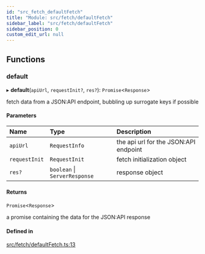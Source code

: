 ```yaml
---
id: "src_fetch_defaultFetch"
title: "Module: src/fetch/defaultFetch"
sidebar_label: "src/fetch/defaultFetch"
sidebar_position: 0
custom_edit_url: null
---
```


## Functions

### default

▸ **default**(`apiUrl`, `requestInit?`, `res?`): `Promise`<`Response`\>

fetch data from a JSON:API endpoint, bubbling up surrogate keys if possible

#### Parameters

| Name          | Type                          | Description                           |
| :------------ | :---------------------------- | :------------------------------------ |
| `apiUrl`      | `RequestInfo`                 | the api url for the JSON:API endpoint |
| `requestInit` | `RequestInit`                 | fetch initialization object           |
| `res?`        | `boolean` \| `ServerResponse` | response object                       |

#### Returns

`Promise`<`Response`\>

a promise containing the data for the JSON:API response

#### Defined in

[src/fetch/defaultFetch.ts:13](https://github.com/pantheon-systems/decoupled-kit-js/blob/f9c3fa0/packages/drupal-kit/src/fetch/defaultFetch.ts#L13)

